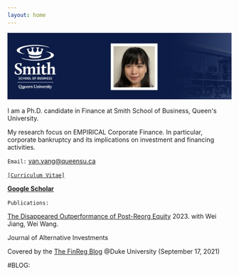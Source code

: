```yaml
---
layout: home 
---
```




![alt text](https://github.com/imyanyang/imyanyang.github.io/blob/master/_includes/Yan.jpg?raw=true)



I am a Ph.D. candidate in Finance at Smith School of Business, Queen's University.

My research focus on EMPIRICAL Corporate Finance. In particular, corporate bankruptcy and its implications on investment and financing activities.

`Email:` yan.yang@queensu.ca

<a href="https://www.dropbox.com/scl/fi/ej6z0r0fak9a1i5st40rt/Resume_YanYang.pdf?rlkey=n7nqrruhw9ipdfx0gju93v8f8&dl=0">`[Curriculum Vitae]`</a>

**[Google Scholar](https://papers.ssrn.com/sol3/cf_dev/AbsByAuth.cfm?per_id=4747102)**


`Publications:`

[The Disappeared Outperformance of Post-Reorg Equity](https://www.pm-research.com/content/iijaltinv/25/3/118) 2023.
with Wei Jiang, Wei Wang. 

Journal of Alternative Investments

Covered by the [The FinReg Blog](https://sites.law.duke.edu/thefinregblog/2021/09/17/has-post-reorg-equity-outperformed-in-the-last-three-decades/) @Duke University (September 17, 2021)

#BLOG:


